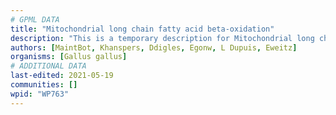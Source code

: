 ```yaml
---
# GPML DATA
title: "Mitochondrial long chain fatty acid beta-oxidation"
description: "This is a temporary description for Mitochondrial long chain fatty acid beta-oxidation"
authors: [MaintBot, Khanspers, Ddigles, Egonw, L Dupuis, Eweitz]
organisms: [Gallus gallus]
# ADDITIONAL DATA
last-edited: 2021-05-19
communities: []
wpid: "WP763"
---
```

